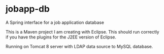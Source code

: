 # jobapp-db
A Spring interface for a job application database

This is a Maven project I am creating with Eclipse. This should run correctly if you have the plugins for the J2EE version of Eclipse.

Running on Tomcat 8 server with LDAP data source to MySQL database.
